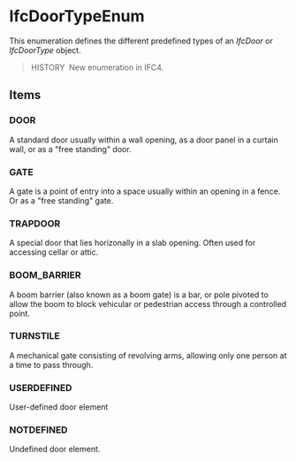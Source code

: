 # IfcDoorTypeEnum

This enumeration defines the different predefined types of an _IfcDoor_ or _IfcDoorType_ object.

> HISTORY&nbsp; New enumeration in IFC4.

## Items

### DOOR
A standard door usually within a wall opening, as a door panel in a curtain wall, or as a "free standing" door.

### GATE
A gate is a point of entry into a space usually within an opening in a fence. Or as a "free standing" gate.

### TRAPDOOR
A special door that lies horizonally in a slab opening. Often used for accessing cellar or attic.

### BOOM_BARRIER
A boom barrier (also known as a boom gate) is a bar, or pole pivoted to allow the boom to block vehicular or pedestrian access through a controlled point.

### TURNSTILE
A mechanical gate consisting of revolving arms, allowing only one person at a time to pass through.

### USERDEFINED
User-defined door element

### NOTDEFINED
Undefined door element.
